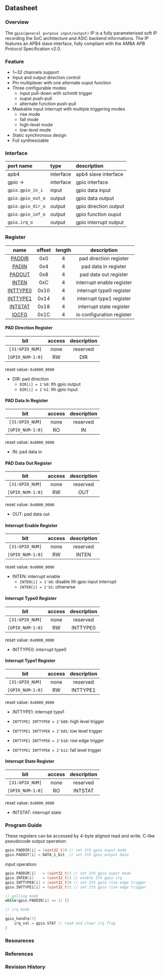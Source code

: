 ## Datasheet

### Overview
The `gpio(general purpose input/output)` IP is a fully parameterised soft IP recording the SoC architecture and ASIC backend informations. The IP features an APB4 slave interface, fully compliant with the AMBA APB Protocol Specification v2.0.

### Feature
* 1~32 channels support
* Input and output direction control
* Pin multiplexer with one alternate ouput function
* Three configurable modes
    * input pull-down with schmitt trigger
    * ouput push-pull
    * alternate function push-pull
* Maskable input interrupt with multiple triggering modes
    * rise mode
    * fall mode
    * high-level mode
    * low-level mode
* Static synchronous design
* Full synthesizable

### Interface
| port name | type        | description          |
|:--------- |:------------|:---------------------|
| apb4      | interface   | apb4 slave interface |
| gpio ->| interface | gpio interface |
| `gpio.gpio_in_i` | input | gpio data input |
| `gpio.gpio_out_o` | output | gpio data output |
| `gpio.gpio_dir_o` | output | gpio direction output |
| `gpio.gpio_iof_o` | output | gpio function ouput |
| `gpio.irq_o` | output | gpio interrupt output |

### Register

| name | offset  | length | description |
|:----:|:-------:|:-----: | :---------: |
| [PADDIR](#pad-direction-register) | 0x0 | 4 | pad direction register |
| [PADIN](#pad-data-in-register) | 0x4 | 4 | pad data in register |
| [PADOUT](#pad-data-out-register) | 0x8 | 4 | pad data out register |
| [INTEN](#interrupt-enable-register) | 0xC | 4 | interrupt enable register |
| [INTTYPE0](#interrupt-type0-register) | 0x10 | 4 | interrupt type0 register |
| [INTTYPE1](#interrupt-type1-register) | 0x14 | 4 | interrupt type1 register |
| [INTSTAT](#interrupt-state-register) | 0x18 | 4 | interrupt state register |
| [IOCFG]() | 0x1C | 4 | io configuration register |

#### PAD Direction Register
| bit | access  | description |
|:---:|:-------:| :---------: |
| `[31:GPIO_NUM]` | none | reserved |
| `[GPIO_NUM-1:0]` | RW | DIR |

reset value: `0x0000_0000`

* DIR: pad direction
    * `DIR[i] = 1'b0`: Ith gpio output
    * `DIR[i] = 1'b1`: Ith gpio input

#### PAD Data In Register
| bit | access  | description |
|:---:|:-------:| :---------: |
| `[31:GPIO_NUM]` | none | reserved |
| `[GPIO_NUM-1:0]` | RO | IN |

reset value: `0x0000_0000`

* IN: pad data in

#### PAD Data Out Register
| bit | access  | description |
|:---:|:-------:| :---------: |
| `[31:GPIO_NUM]` | none | reserved |
| `[GPIO_NUM-1:0]` | RW | OUT |

reset value: `0x0000_0000`

* OUT: pad data out

#### Interrupt Enable Register
| bit | access  | description |
|:---:|:-------:| :---------: |
| `[31:GPIO_NUM]` | none | reserved |
| `[GPIO_NUM-1:0]` | RW | INTEN |

reset value: `0x0000_0000`

* INTEN: interrupt enable
    * `INTEN[i] = 1'b0`: disable Ith gpio input interrupt
    * `INTEN[i] = 1'b1`: otherwise

#### Interrupt Type0 Register
| bit | access  | description |
|:---:|:-------:| :---------: |
| `[31:GPIO_NUM]` | none | reserved |
| `[GPIO_NUM-1:0]` | RW | INTTYPE0 |

reset value: `0x0000_0000`

* INTTYPE0: interrupt type0

#### Interrupt Type1 Register
| bit | access  | description |
|:---:|:-------:| :---------: |
| `[31:GPIO_NUM]` | none | reserved |
| `[GPIO_NUM-1:0]` | RW | INTTYPE1 |

reset value: `0x0000_0000`

* INTTYPE1: interrupt type1

* `INTTYPE1 INTTYPE0 = 2'b00`: high level trigger
* `INTTYPE1 INTTYPE0 = 2'b01`: low level trigger
* `INTTYPE1 INTTYPE0 = 2'b10`: rise edge trigger
* `INTTYPE1 INTTYPE0 = 2'b11`: fall level trigger

#### Interrupt State Register
| bit | access  | description |
|:---:|:-------:| :---------: |
| `[31:GPIO_NUM]` | none | reserved |
| `[GPIO_NUM-1:0]` | RO | INTSTAT |

reset value: `0x0000_0000`

* INTSTAT: interrupt state

### Program Guide
These registers can be accessed by 4-byte aligned read and write. C-like pseudocode output operation:
```c
gpio.PADDIR[i] = (uint32_t)0 // set Ith gpio ouput mode
gpio.PADOUT[i] = DATA_1_bit  // set Ith gpio output data
```
input operation:
```c
gpio.PADDIR[i]   = (uint32_t)1 // set Ith gpio ouput mode
gpio.INTEN[i]    = (uint32_t)1 // enable Ith gpio irq
gpio.INTTYPE0[i] = (uint32_t)0 // set Ith gpio rise edge trigger
gpio.INTTYPE1[i] = (uint32_t)1 // set Ith gpio rise edge trigger

// polling mode
while(gpio.PADDIN[i] == 1) {} 

// irq mode
...
gpio_handle(){
    irq_val = gpio.STAT // read and clear irq flag
}
```

### Resoureces
### References
### Revision History